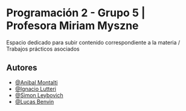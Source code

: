 # Programación 2 - Grupo 5 | Profesora Miriam Myszne

Espacio dedicado para subir contenido correspondiente a la materia / Trabajos prácticos asociados

## Autores 
- [@Anibal Montalti](https://www.github.com/AnibalMontalti)
- [@Ignacio Lutteri](https://www.github.com/ilutteri)
- [@Simon Leybovich](https://www.github.com/simonleybovich)
- [@Lucas Benvin](https://github.com/HumbleDragon-IA)
